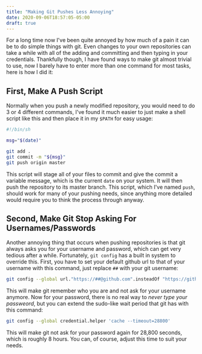 ```yaml
---
title: "Making Git Pushes Less Annoying"
date: 2020-09-06T18:57:05-05:00
draft: true
---
```


For a long time now I've been quite annoyed by how much of a pain it can be to do simple things with git. Even changes to your own repositories can take a while with all of the adding and committing and then typing in your credentials. Thankfully though, I have found ways to make git almost trivial to use, now I barely have to enter more than one command for most tasks, here is how I did it:

## First, Make A Push Script

Normally when you push a newly modified repository, you would need to do 3 or 4 different commands, I've found it much easier to just make a shell script like this and then place it in my `$PATH` for easy usage:

```sh
#!/bin/sh

msg="$(date)"

git add .
git commit -m "${msg}"
git push origin master
```
This script will stage all of your files to commit and give the commit a variable message, which is the current `date` on your system. It will then push the repository to its master branch. This script, which I've named `push`, should work for many of your pushing needs, since anything more detailed would require you to think the process through anyway.

## Second, Make Git Stop Asking For Usernames/Passwords

Another annoying thing that occurs when pushing repositories is that git always asks you for your username and password, which can get very tedious after a while. Fortunately, `git config` has a built in system to override this. First, you have to set your default github url to that of your username with this command, just replace `##` with your git username:

```sh
git config --global url."https://##@github.com".insteadOf "https://github.com"
```

This will make git remember who you are and not ask for your username anymore. Now for your password, there is no real way to *never type your passweord*, but you can extend the sudo-like wait period that git has with this command:
```sh
git config --global credential.helper 'cache --timeout=28800'
```
This will make git not ask for your password again for 28,800 seconds, which is roughly 8 hours. You can, of course, adjust this time to suit your needs.


